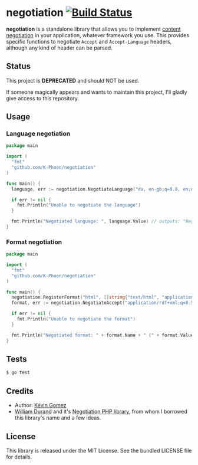 negotiation [![Build Status](https://travis-ci.org/K-Phoen/negotiation.svg?branch=master)](https://travis-ci.org/K-Phoen/negotiation)
===========

**negotiation** is a standalone library that allows you to implement [content negotiation](http://www.w3.org/Protocols/rfc2616/rfc2616-sec12.html)
in your application, whatever framework you use.
This provides specific functions to negotiate `Accept` and `Accept-Language`
headers, although any kind of header can be parsed.

## Status

This project is **DEPRECATED** and should NOT be used. 

If someone magically appears and wants to maintain this project, I'll gladly give access to this repository.

## Usage

### Language negotiation

```go
package main

import (
  "fmt"
  "github.com/K-Phoen/negotiation"
)

func main() {
  language, err := negotiation.NegotiateLanguage("da, en-gb;q=0.8, en;q=0.7", []string{"es", "fr", "en"})

  if err != nil {
    fmt.Println("Unable to negotiate the language")
  }

  fmt.Println("Negotiated language: ", language.Value) // outputs: "Negotiated language: en"
}
```

### Format negotiation

```go
package main

import (
  "fmt"
  "github.com/K-Phoen/negotiation"
)

func main() {
  negotiation.RegisterFormat("html", []string{"text/html", "application/xhtml+xml"})
  format, err := negotiation.NegotiateAccept("application/rdf+xml;q=0.5,text/html;q=.3", []string{"html", "application/xml"})

  if err != nil {
    fmt.Println("Unable to negotiate the format")
  }

  fmt.Println("Negotiated format: " + format.Name + " (" + format.Value + ")") // outputs: "Negotiated format: html (text/html)"
}
```

## Tests

```bash
$ go test
```

## Credits

  * Author: [Kévin Gomez](https://github.com/K-Phoen/)
  * [William Durand](https://github.com/willdurand/) and it's [Negotiation PHP library](https://github.com/willdurand/Negotiation/),
    from whom I borrowed this library's name and a few ideas.

## License

This library is released under the MIT License. See the bundled LICENSE file for
details.
